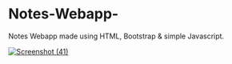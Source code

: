 # Notes-Webapp-
Notes Webapp made using HTML, Bootstrap &amp; simple Javascript.

[
![Screenshot (41)](https://user-images.githubusercontent.com/39756589/103462502-9a354380-4d4b-11eb-91ce-78156a865a8c.png)
](url)
